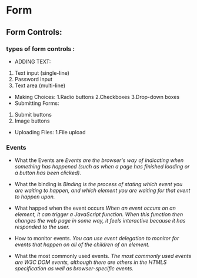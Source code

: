 # Form
## Form Controls:
### types of form controls :
- ADDING TEXT:
1. Text input (single-line)
2. Password input
3. Text area (multi-line)
- Making Choices:
1.Radio buttons
2.Checkboxes
3.Drop-down boxes
- Submitting Forms:
1. Submit buttons
2. Image buttons
- Uploading Files:
1.File upload

### Events

- What the Events are
*Events are the browser's way of indicating when
something has happened (such as when a page has
finished loading or a button has been clicked).*

- What the binding is
*Binding is the process of stating which event you are
waiting to happen, and which element you are waiting
for that event to happen upon.*

- What happed when the event occurs
*When an event occurs on an element, it can trigger a
JavaScript function. When this function then changes
the web page in some way, it feels interactive because
it has responded to the user.*

- How to monitor events.
*You can use event delegation to monitor for events
that happen on all of the children of an element.*

- What the most commonly used events.
*The most commonly used events are W3C DOM
events, although there are others in the HTMLS
specification as well as browser-specific events.*
